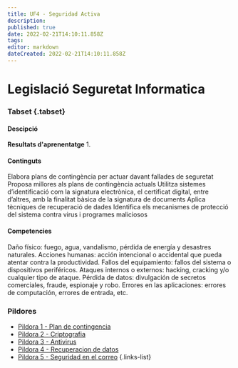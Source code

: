 ```yaml
---
title: UF4 - Seguridad Activa
description: 
published: true
date: 2022-02-21T14:10:11.858Z
tags: 
editor: markdown
dateCreated: 2022-02-21T14:10:11.858Z
---
```



# Legislació Seguretat Informatica
### Tabset {.tabset}

#### Descipció
**Resultats d'aprenentatge**
1. 

#### Continguts

Elabora plans de contingència per actuar davant fallades de seguretat
Proposa millores als plans de contingència actuals
Utilitza sistemes d’identificació com la signatura electrònica, el certificat digital, entre d’altres, amb la finalitat bàsica de la signatura de documents
Aplica tècniques de recuperació de dades
Identifica els mecanismes de protecció del sistema contra virus i programes maliciosos

#### Competencies
Daño físico: fuego, agua, vandalismo, pérdida de energía y desastres naturales.
Acciones humanas: acción intencional o accidental que pueda atentar contra la productividad.
Fallos del equipamiento: fallos del sistema o dispositivos periféricos.
Ataques internos o externos: hacking, cracking y/o cualquier tipo de ataque.
Pérdida de datos: divulgación de secretos comerciales, fraude, espionaje y robo.
Errores en las aplicaciones: errores de computación, errores de entrada, etc.


### Pildores

- [Pildora 1 - Plan de contingencia](plan-de-contingencia)
- [Pildora 2 - Criptografia](criptografia)
- [Pildora 3 - Antivirus](antivirus)
- [Pildora 4 - Recuperacion de datos](recuperación-datos)
- [Pildora 5 - Seguridad en el correo](seguridad-correo)
{.links-list}
